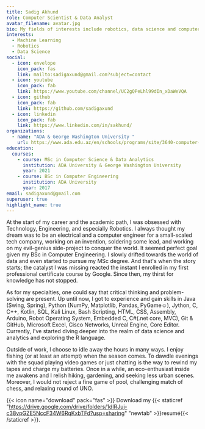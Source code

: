 ```yaml
---
title: Sadig Akhund
role: Computer Scientist & Data Analyst
avatar_filename: avatar.jpg
bio: My fields of interests include robotics, data science and computer science.
interests:
  - Machine Learning
  - Robotics
  - Data Science
social:
  - icon: envelope
    icon_pack: fas
    link: mailto:sadigaxund@gmail.com?subject=contact
  - icon: youtube
    icon_pack: fab
    link: https://www.youtube.com/channel/UC2gQPeLhl99dIn_xDaWeVQA
  - icon: github
    icon_pack: fab
    link: https://github.com/sadigaxund
  - icon: linkedin
    icon_pack: fab
    link: https://www.linkedin.com/in/sakhund/
organizations:
  - name: "ADA & George Washington University "
    url: https://www.ada.edu.az/en/schools/programs/site/3640-computer-science-and-data-analytics
education:
  courses:
    - course: MSc in Computer Science & Data Analytics
      institution: ADA University & George Washington University
      year: 2021
    - course: BSc in Computer Engineering
      institution: ADA University
      year: 2017
email: sadigaxund@gmail.com
superuser: true
highlight_name: true
---
```


At the start of my career and the academic path, I was obsessed with Technology, Engineering, and especially Robotics. I always thought my dream was to be an electrical and a computer engineer for a small-scaled tech company, working on an invention, soldering some lead, and working on my evil-genius side-project to conquer the world. It seemed perfect goal given my BSc in Computer Engineering. I slowly drifted towards the world of data and even started to pursue my MSc degree. And that's when the story starts; the catalyst I was missing reacted the instant I enrolled in my first professional certificate course by Google. Since then, my thirst for knowledge has not stopped.

As for my specialties, one could say that critical thinking and problem-solving are present. Up until now, I got to experience and gain skills in Java (Swing, Spring), Python (NumPy, Matplotlib, Pandas, PyGame☺), Jython, C, C++, Kotlin, SQL, Kali Linux, Bash Scripting, HTML, CSS, Assembly, Arduino, Robot Operating System, Embedded C, C#(.net core, MVC), Git & GitHub, Microsoft Excel, Cisco Networks, Unreal Engine, Core Editor. Currently, I've started diving deeper into the realm of data science and analytics and exploring the R language.

Outside of work, I choose to idle away the hours in many ways. I enjoy fishing (or at least an attempt) when the season comes. To dawdle evenings with the squad playing video games or just chatting is the way to rewind my tapes and charge my batteries. Once in a while, an eco-enthusiast inside me awakens and I relish hiking, gardening, and seeking less urban scenes. Moreover, I would not reject a fine game of pool, challenging match of chess, and relaxing round of UNO.


{{< icon name="download" pack="fas" >}} Download my {{< staticref "https://drive.google.com/drive/folders/1dIRJuj-c38vpGZE5NccF34W6RqKxbTFd?usp=sharing" "newtab" >}}resumé{{< /staticref >}}.

